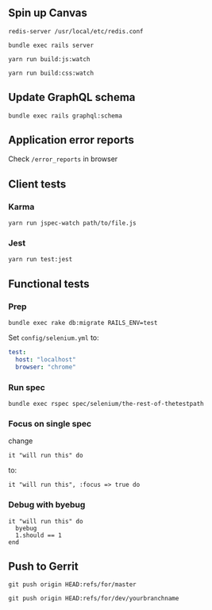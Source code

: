 ## Spin up Canvas

`redis-server /usr/local/etc/redis.conf`

`bundle exec rails server`

`yarn run build:js:watch`

`yarn run build:css:watch`

## Update GraphQL schema

`bundle exec rails graphql:schema`

## Application error reports

Check `/error_reports` in browser

## Client tests

### Karma

`yarn run jspec-watch path/to/file.js`

### Jest

`yarn run test:jest`

## Functional tests

### Prep

`bundle exec rake db:migrate RAILS_ENV=test`

Set `config/selenium.yml` to:

```yaml
test:
  host: "localhost"
  browser: "chrome"
```

### Run spec

`bundle exec rspec spec/selenium/the-rest-of-thetestpath`

### Focus on single spec

change

`it "will run this" do`

to:

`it "will run this", :focus => true do`

### Debug with byebug

```
it "will run this" do
  byebug
  1.should == 1
end
```

## Push to Gerrit

`git push origin HEAD:refs/for/master`

`git push origin HEAD:refs/for/dev/yourbranchname`
